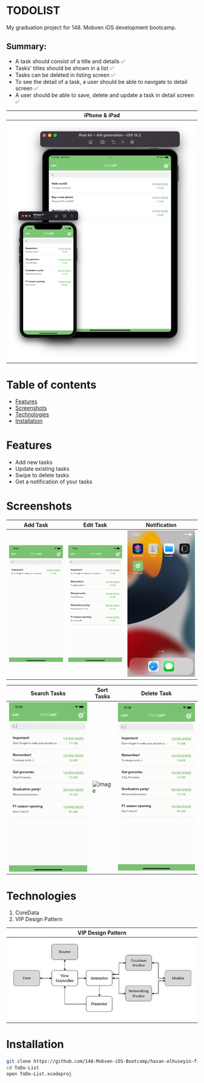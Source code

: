 # TODO**LIST**
My graduation project for 148. Mobven iOS development bootcamp.


## Summary:

* A task should consist of a title and details ✅
* Tasks' titles should be shown in a list ✅
* Tasks can be deleted in listing screen ✅
* To see the detail of a task, a user should be able to navigate to detail screen ✅
* A user should be able to save, delete and update a task in detail screen ✅

| iPhone & iPad |
| ------------- |
| ![image](https://github.com/148-Mobven-iOS-Bootcamp/hasan-elhuseyin-final-project/blob/readme/ReadmeFiles/devices.png) |


Table of contents
=================

<!--ts-->
   * [Features](#features)
   * [Screenshots](#screenshots)
   * [Technologies](#technologies)
   * [Installation](#installation)
<!--te-->

Features
========
+ Add new tasks
+ Update existing tasks
+ Swipe to delete tasks
+ Get a notification of your tasks

Screenshots
===========

| Add Task | Edit Task | Notification |
| -------- | --------- | ------------ |
| ![image](https://github.com/148-Mobven-iOS-Bootcamp/hasan-elhuseyin-final-project/blob/readme/ReadmeFiles/addTask.gif)  | ![image](https://github.com/148-Mobven-iOS-Bootcamp/hasan-elhuseyin-final-project/blob/readme/ReadmeFiles/editTask.gif) |  ![image](https://github.com/148-Mobven-iOS-Bootcamp/hasan-elhuseyin-final-project/blob/readme/ReadmeFiles/taskNotification.gif) |

| Search Tasks | Sort Tasks | Delete Task |
| ------------ | ---------- | ----------- |
| ![image](https://github.com/148-Mobven-iOS-Bootcamp/hasan-elhuseyin-final-project/blob/readme/ReadmeFiles/searchingTask.gif) | ![image](https://github.com/148-Mobven-iOS-Bootcamp/hasan-elhuseyin-final-project/blob/readme/ReadmeFiles/sortingTask.gif) | ![image](https://github.com/148-Mobven-iOS-Bootcamp/hasan-elhuseyin-final-project/blob/readme/ReadmeFiles/deletingTask.gif) |

Technologies
============
1. CoreData
2. VIP Design Pattern

| VIP Design Pattern |
| ------------------ |
| ![image](https://github.com/148-Mobven-iOS-Bootcamp/hasan-elhuseyin-final-project/blob/readme/ReadmeFiles/vip.jpeg) |

Installation
============

```bash 
git clone https://github.com/148-Mobven-iOS-Bootcamp/hasan-elhuseyin-final-project.git
cd ToDo-List
open ToDo-List.xcodeproj
```
